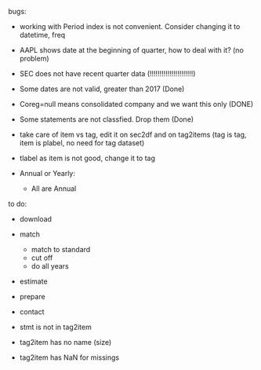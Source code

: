 

bugs: 
- working with Period index is not convenient. Consider changing it to datetime, freq
- AAPL shows date at the beginning of quarter, how to deal with it? (no problem)
- SEC does not have recent quarter data (!!!!!!!!!!!!!!!!!!!!!!)
- Some dates are not valid, greater than 2017 (Done)
- Coreg=null means consolidated company and we want this only (DONE)
- Some statements are not classfied. Drop them (Done)

- take care of item vs tag, edit it on sec2df and on tag2items (tag is tag, item is plabel, no need for tag dataset)
- tlabel as item is not good, change it to tag
- Annual or Yearly:
    - All are Annual

to do:
- download
- match
    - match to standard
    - cut off
    - do all years
- estimate
- prepare
- contact


- stmt is not in tag2item
- tag2item has no name (size)
- tag2item has NaN for missings
